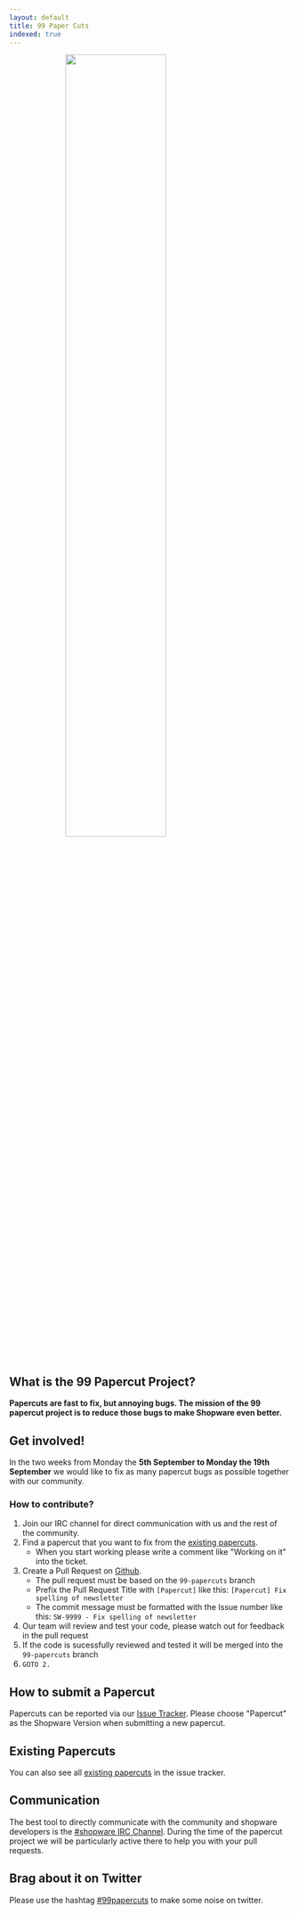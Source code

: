 ```yaml
---
layout: default
title: 99 Paper Cuts
indexed: true
---
```


<img style="width: 60%; margin: auto; display:block" src="{{ site.url }}/99-paper-cuts/img/paper-cuts-logo.png">

## What is the 99 Papercut Project?

**Papercuts are fast to fix, but annoying bugs. The mission of the 99 papercut project is to reduce those bugs to make Shopware even better.**

## Get involved!

In the two weeks from Monday the <strong>5th September to Monday the 19th September</strong> we would like to fix as many papercut bugs as possible together with our community.

### How to contribute?

1. Join our IRC channel for direct communication with us and the rest of the community.
2. Find a papercut that you want to fix from the <a target="_blank" href="https://issues.shopware.com/99-paper-cuts">existing papercuts</a>.
    -  When you start working please write a comment like "Working on it" into the ticket.
3. Create a Pull Request on [Github](https://github.com/shopware/shopware).
    - The pull request must be based on the `99-papercuts` branch
    - Prefix the Pull Request Title with `[Papercut]` like this: `[Papercut] Fix spelling of newsletter`
    - The commit message must be formatted with the Issue number like this: `SW-9999 - Fix spelling of newsletter`
4. Our team will review and test your code, please watch out for feedback in the pull request
5. If the code is sucessfully reviewed and tested it will be merged into the `99-papercuts` branch
6. `GOTO 2.`

## How to submit a Papercut

Papercuts can be reported via our [Issue Tracker](https://issues.shopware.com). Please choose "Papercut" as the Shopware Version when submitting a new papercut.

## Existing Papercuts

You can also see all <a target="_blank" href="https://issues.shopware.com/99-paper-cuts">existing papercuts</a> in the issue tracker.

## Communication

The best tool to directly communicate with the community and shopware developers is the [\#shopware IRC Channel](/contributing/irc).
During the time of the papercut project we will be particularly active there to help you with your pull requests.

## Brag about it on Twitter
Please use the hashtag [#99papercuts](https://twitter.com/hashtag/99papercuts) to make some noise on twitter.
